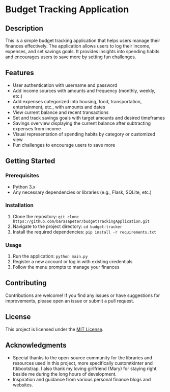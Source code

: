 <!-- 
 Budget tracking Application
 savings goal
 tips on cutting down unnecessary expenses
 fun challenges that help to encourage to save more...
 create user interface
 store username and password
 income or allowences of the user - amount and frequency (monthly, weekly, etc)
 expenses (broken down by category, e.g. housing, food, transportation, entertainment) with their amounhts and dates
 current balance
 savings goals(target amounts to be saved and the desired time frame to save it.)


 -----------------MINIMUM REQUIREMENTS ---------------------
 log in with a username and password
 access a menu system that allows the user to add income, add expense entries, view current balance and recent transactions, and set up a simple savings goal
 A savings overview which shows the curret balance after subtracting the expenses from income. this could display how much is potentially available for saving
 a way of displaying the spending habits of the user either according to the categories, or the otherwise
 this can be displayed as a percentage or some other way
 -->



# Budget Tracking Application

## Description
This is a simple budget tracking application that helps users manage their finances effectively. The application allows users to log their income, expenses, and set savings goals. It provides insights into spending habits and encourages users to save more by setting fun challenges.

## Features
- User authentication with username and password
- Add income sources with amounts and frequency (monthly, weekly, etc.)
- Add expenses categorized into housing, food, transportation, entertainment, etc., with amounts and dates
- View current balance and recent transactions
- Set and track savings goals with target amounts and desired timeframes
- Savings overview displaying the current balance after subtracting expenses from income
- Visual representation of spending habits by category or customized view
- Fun challenges to encourage users to save more

## Getting Started

### Prerequisites
- Python 3.x
- Any necessary dependencies or libraries (e.g., Flask, SQLite, etc.)

### Installation
1. Clone the repository: `git clone https://github.com/barasapeter/budgetTrackingApplication.git`
2. Navigate to the project directory: `cd budget-tracker`
3. Install the required dependencies: `pip install -r requirements.txt`

### Usage
1. Run the application: `python main.py`
2. Register a new account or log in with existing credentials
3. Follow the menu prompts to manage your finances

## Contributing
Contributions are welcome! If you find any issues or have suggestions for improvements, please open an issue or submit a pull request.

## License
This project is licensed under the [MIT License](LICENSE).

## Acknowledgments
- Special thanks to the open-source community for the libraries and resources used in this project, more specifically customtkinter and ttkbootstrap. I also thank my loving girlfriend (Mary) for staying right beside me during the long hours of development.
- Inspiration and guidance from various personal finance blogs and websites.